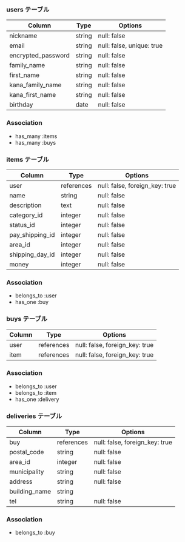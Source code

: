 

### users テーブル

| Column              | Type    | Options                  |
| ------------------- | ------- | ------------------------ |
| nickname            | string  | null: false              |
| email               | string  | null: false, unique: true|
| encrypted_password  | string  | null: false              |
| family_name         | string  | null: false              |
| first_name          | string  | null: false              |
| kana_family_name    | string  | null: false              |
| kana_first_name     | string  | null: false              |
| birthday            | date    | null: false              |


### Association
- has_many :items
- has_many :buys


### items テーブル

| Column                | Type             | Options                        |
| ----------------------| ---------------- | ------------------------------ |
| user                  | references       | null: false, foreign_key: true |
| name                  | string           | null: false                    | 
| description           | text             | null: false                    | 
| category_id           | integer          | null: false                    | 
| status_id             | integer          | null: false                    |
| pay_shipping_id       | integer          | null: false                    |
| area_id               | integer          | null: false                    |
| shipping_day_id       | integer          | null: false                    |
| money                 | integer          | null: false                    |


### Association

- belongs_to :user
- has_one    :buy



### buys テーブル

| Column            | Type             | Options                         |
| ------------------| ---------------- | --------------------------------|
| user              | references       | null: false, foreign_key: true  |
| item              | references       | null: false, foreign_key: true  |


### Association 
- belongs_to :user
- belongs_to :item
- has_one    :delivery

### deliveries テーブル

| Column            | Type             | Options                         |
| ------------------| ---------------- | --------------------------------|
| buy               | references       | null: false, foreign_key: true  |
| postal_code       | string           | null: false                     |
| area_id           | integer          | null: false                     |
| municipality      | string           | null: false                     |
| address           | string           | null: false                     |
| building_name     | string           |                                 |
| tel               | string           | null: false                     |


### Association
- belongs_to :buy
